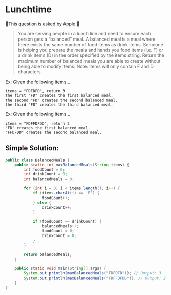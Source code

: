 # Lunchtime

This question is asked by Apple. 

>You are serving people in a lunch line and need to ensure each person gets a “balanced” meal. A balanced meal is a meal where there exists the same number of food items as drink items. Someone is helping you prepare the meals and hands you food items (i.e. F) or a drink items (D) in the order specified by the items string. Return the maximum number of balanced meals you are able to create without being able to modify items.
Note: items will only contain F and D characters

Ex: Given the following items…
```
items = "FDFDFD", return 3
the first "FD" creates the first balanced meal.
the second "FD" creates the second balanced meal.
the third "FD" creates the third balanced meal.
```
Ex: Given the following items…
```
items = "FDFFDFDD", return 2
"FD" creates the first balanced meal.
"FFDFDD" creates the second balanced meal.
```

## Simple Solution: 

```java
public class BalancedMeals {
    public static int maxBalancedMeals(String items) {
        int foodCount = 0;
        int drinkCount = 0;
        int balancedMeals = 0;

        for (int i = 0; i < items.length(); i++) {
            if (items.charAt(i) == 'F') {
                foodCount++;
            } else {
                drinkCount++;
            }

            if (foodCount == drinkCount) {
                balancedMeals++;
                foodCount = 0;
                drinkCount = 0;
            }
        }

        return balancedMeals;
    }

    public static void main(String[] args) {
        System.out.println(maxBalancedMeals("FDFDFD")); // Output: 3
        System.out.println(maxBalancedMeals("FDFFDFDD")); // Output: 2
    }
}
```
